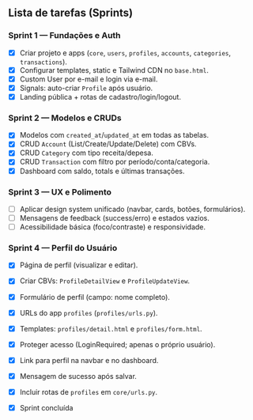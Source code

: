 ## Lista de tarefas (Sprints)

### Sprint 1 — Fundações e Auth
- [X] Criar projeto e apps (`core`, `users`, `profiles`, `accounts`, `categories`, `transactions`).
- [X] Configurar templates, static e Tailwind CDN no `base.html`.
- [X] Custom User por e-mail e login via e-mail.
- [X] Signals: auto-criar `Profile` após usuário.
- [X] Landing pública + rotas de cadastro/login/logout.

### Sprint 2 — Modelos e CRUDs
- [X] Modelos com `created_at`/`updated_at` em todas as tabelas.
- [X] CRUD `Account` (List/Create/Update/Delete) com CBVs.
- [X] CRUD `Category` com tipo receita/depesa.
- [X] CRUD `Transaction` com filtro por período/conta/categoria.
- [X] Dashboard com saldo, totals e últimas transações.

### Sprint 3 — UX e Polimento
- [ ] Aplicar design system unificado (navbar, cards, botões, formulários).
- [ ] Mensagens de feedback (success/erro) e estados vazios.
- [ ] Acessibilidade básica (foco/contraste) e responsividade.

### Sprint 4 — Perfil do Usuário
- [X] Página de perfil (visualizar e editar).
- [X] Criar CBVs: `ProfileDetailView` e `ProfileUpdateView`.
- [X] Formulário de perfil (campo: nome completo).
- [X] URLs do app `profiles` (`profiles/urls.py`).
- [X] Templates: `profiles/detail.html` e `profiles/form.html`.
- [X] Proteger acesso (LoginRequired; apenas o próprio usuário).
- [X] Link para perfil na navbar e no dashboard.
- [X] Mensagem de sucesso após salvar.
- [X] Incluir rotas de `profiles` em `core/urls.py`.

- [X] Sprint concluída
